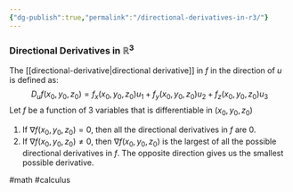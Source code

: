 ```yaml
---
{"dg-publish":true,"permalink":"/directional-derivatives-in-r3/"}
---
```


### Directional Derivatives in $\mathbb{R}^3$
The [[directional-derivative|directional derivative]] in $f$ in the direction of $u$ is defined as:
$$
D_uf(x_0,y_0,z_0)=f_x(x_0,y_0,z_0)u_1+f_y(x_0,y_0,z_0)u_2+f_z(x_0,y_0,z_0)u_3
$$
Let $f$ be a function of $3$ variables that is differentiable in $(x_0,y_0,z_0)$
1. If $\nabla f(x_0,y_0,z_0) = 0$, then all the directional derivatives in $f$ are $0$.
2. If $\nabla f(x_0,y_0,z_0) \neq 0$, then $\nabla f(x_0,y_0,z_0)$ is the largest of all the possible directional derivatives in $f$. The opposite direction gives us the smallest possible derivative.

#math #calculus 
